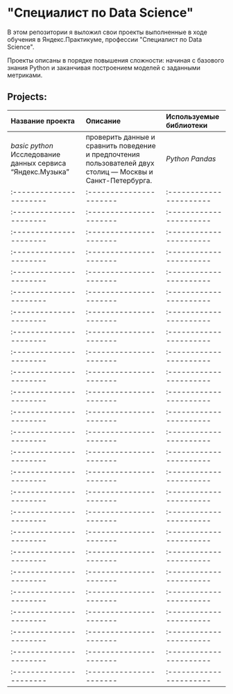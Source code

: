 # "Специалист по Data Science"

В этом репозитории я выложил свои проекты выполненные в ходе обучения в Яндекс.Практикуме, профессии "Специалист по Data Science".

Проекты описаны в порядке повышения сложности: начиная с базового знания Python и заканчивая построением моделей с заданными метриками. 


## Projects:


| Название проекта | Описание | Используемые библиотеки | 
| :---------------------- | :---------------------- | :---------------------- |
|  *basic python* Исследование данных сервиса “Яндекс.Музыка” | проверить данные и сравнить поведение и предпочтения пользователей двух столиц — Москвы и Санкт-Петербурга.| *Python* *Pandas* |
| :---------------------- | :---------------------- | :---------------------- |
| :---------------------- | :---------------------- | :---------------------- |
| :---------------------- | :---------------------- | :---------------------- |
| :---------------------- | :---------------------- | :---------------------- |
| :---------------------- | :---------------------- | :---------------------- |
| :---------------------- | :---------------------- | :---------------------- |
| :---------------------- | :---------------------- | :---------------------- |
| :---------------------- | :---------------------- | :---------------------- |
| :---------------------- | :---------------------- | :---------------------- |
| :---------------------- | :---------------------- | :---------------------- |
| :---------------------- | :---------------------- | :---------------------- |
| :---------------------- | :---------------------- | :---------------------- |
| :---------------------- | :---------------------- | :---------------------- |
| :---------------------- | :---------------------- | :---------------------- |
| :---------------------- | :---------------------- | :---------------------- |
| :---------------------- | :---------------------- | :---------------------- |
| :---------------------- | :---------------------- | :---------------------- |
| :---------------------- | :---------------------- | :---------------------- |
| :---------------------- | :---------------------- | :---------------------- |
| :---------------------- | :---------------------- | :---------------------- |
| :---------------------- | :---------------------- | :---------------------- |
| :---------------------- | :---------------------- | :---------------------- |
| :---------------------- | :---------------------- | :---------------------- |
| :---------------------- | :---------------------- | :---------------------- |
| :---------------------- | :---------------------- | :---------------------- |